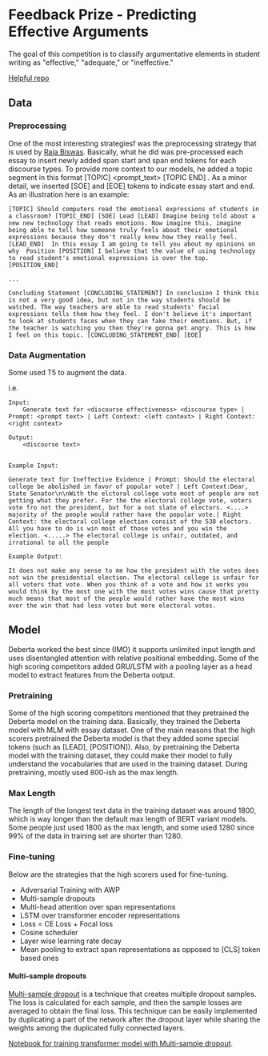 # Feedback Prize - Predicting Effective Arguments

The goal of this competition is to classify argumentative elements in student writing as "effective," "adequate," or "ineffective."

[Helpful repo](https://github.com/Zumo09/Feedback-Prize)

## Data

### Preprocessing

One of the most interesting strategiesf was the preprocessing strategy that is used by [Raja Biswas](https://www.kaggle.com/conjuring92). Basically, what he did was pre-processed each essay to insert newly added span start and span end tokens for each discourse types. To provide more context to our models, he added a topic segment in this format [TOPIC] <prompt_text> [TOPIC END] <essay>. As a minor detail, we inserted [SOE] and [EOE] tokens to indicate essay start and end. As an illustration here is an example:

```
[TOPIC] Should computers read the emotional expressions of students in a classroom? [TOPIC_END] [SOE] Lead [LEAD] Imagine being told about a new new technology that reads emotions. Now imagine this, imagine being able to tell how someone truly feels about their emotional expressions because they don't really know how they really feel. [LEAD_END]  In this essay I am going to tell you about my opinions on why  Position [POSITION] I believe that the value of using technology to read student's emotional expressions is over the top. [POSITION_END] 

...

Concluding Statement [CONCLUDING_STATEMENT] In conclusion I think this is not a very good idea, but not in the way students should be watched. The way teachers are able to read students' facial expressions tells them how they feel. I don't believe it's important to look at students faces when they can fake their emotions. But, if the teacher is watching you then they're gonna get angry. This is how I feel on this topic. [CONCLUDING_STATEMENT_END] [EOE]
```

### Data Augmentation

Some used T5 to augment the data.

i.e.
```
Input:
    Generate text for <discourse effectiveness> <discourse type> | Prompt: <prompt text> | Left Context: <left context> | Right Context: <right context>

Output:
    <discourse text>


Example Input:

Generate text for Ineffective Evidence | Prompt: Should the electoral college be abolished in favor of popular vote? | Left Context:Dear, State Senator\n\nWith the elctoral college vote most of people are not getting what they prefer. For the the electoral college vote, voters vote fro not the president, but for a not slate of electors. <....> majority of the people would rather have the popular vote.| Right Context: the electoral college election consist of the 538 electors. All you have to do is win most of those votes and you win the election. <.....> The electoral college is unfair, outdated, and irrational to all the people

Example Output:

It does not make any sense to me how the president with the votes does not win the presidential election. The electoral college is unfair for all voters that vote. When you think of a vote and how it works you would think by the most one with the most votes wins cause that pretty much means that most of the people would rather have the most wins over the win that had less votes but more electoral votes.
```

## Model

Deberta worked the best since (IMO) it supports unlimited input length and uses disentangled attention with relative positional embedding. Some of the high scoring competitors added GRU/LSTM with a pooling layer as a head model to extract features from the Deberta output.

### Pretraining

Some of the high scoring competitors mentioned that they pretrained the Deberta model on the training data. Basically, they trained the Deberta model with MLM with essay dataset. One of the main reasons that the high scorers pretrained the Deberta model is that they added some special tokens (such as [LEAD], [POSITION]). Also, by pretraining the Deberta model with the training dataset, they could make their model to fully understand the vocabularies that are used in the training dataset. During pretraining, mostly used 800-ish as the max length.

### Max Length

The length of the longest text data in the training dataset was around 1800, which is way longer than the default max length of BERT variant models. Some people just used 1800 as the max length, and some used 1280 since 99% of the data in training set are shorter than 1280.

### Fine-tuning

Below are the strategies that the high scorers used for fine-tuning.

- Adversarial Training with AWP
- Multi-sample dropouts
- Multi-head attention over span representations
- LSTM over transformer encoder representations
- Loss = CE Loss + Focal loss
- Cosine scheduler
- Layer wise learning rate decay
- Mean pooling to extract span representations as opposed to [CLS] token based ones

#### Multi-sample dropouts

[Multi-sample dropout](https://arxiv.org/abs/1905.09788) is a technique that creates multiple dropout samples. The loss is calculated for each sample, and then the sample losses are averaged to obtain the final loss. This technique can be easily implemented by duplicating a part of the network after the dropout layer while sharing the weights among the duplicated fully connected layers.

[Notebook for training transformer model with Multi-sample dropout](./src/Feedback%20training.ipynb).
